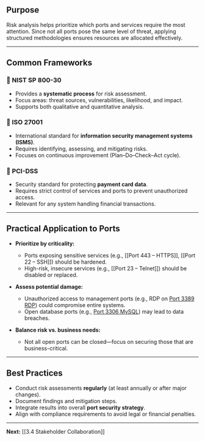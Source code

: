 ## Purpose
Risk analysis helps prioritize which ports and services require the most attention. Since not all ports pose the same level of threat, applying structured methodologies ensures resources are allocated effectively.  

---

## Common Frameworks

### 🔹 NIST SP 800-30
- Provides a **systematic process** for risk assessment.  
- Focus areas: threat sources, vulnerabilities, likelihood, and impact.  
- Supports both qualitative and quantitative analysis.  

### 🔹 ISO 27001
- International standard for **information security management systems (ISMS)**.  
- Requires identifying, assessing, and mitigating risks.  
- Focuses on continuous improvement (Plan–Do–Check–Act cycle).  

### 🔹 PCI-DSS
- Security standard for protecting **payment card data**.  
- Requires strict control of services and ports to prevent unauthorized access.  
- Relevant for any system handling financial transactions.  

---

## Practical Application to Ports
- **Prioritize by criticality:**  
  - Ports exposing sensitive services (e.g., [[Port 443 – HTTPS]], [[Port 22 – SSH]]) should be hardened.  
  - High-risk, insecure services (e.g., [[Port 23 – Telnet]]) should be disabled or replaced.  

- **Assess potential damage:**  
  - Unauthorized access to management ports (e.g., RDP on [Port 3389 RDP](https://www.cbtnuggets.com/common-ports/what-is-port-3389)) could compromise entire systems.  
  - Open database ports (e.g., [Port 3306 MySQL](https://www.cbtnuggets.com/common-ports/what-is-port-3306)) may lead to data breaches.  

- **Balance risk vs. business needs:**  
  - Not all open ports can be closed—focus on securing those that are business-critical.  

---

## Best Practices
- Conduct risk assessments **regularly** (at least annually or after major changes).  
- Document findings and mitigation steps.  
- Integrate results into overall **port security strategy**.  
- Align with compliance requirements to avoid legal or financial penalties.  

---

**Next:** [[3.4 Stakeholder Collaboration]]